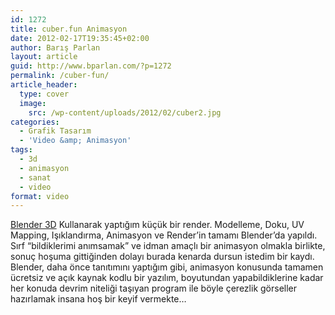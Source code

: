 ```yaml
---
id: 1272
title: cuber.fun Animasyon
date: 2012-02-17T19:35:45+02:00
author: Barış Parlan
layout: article
guid: http://www.bparlan.com/?p=1272
permalink: /cuber-fun/
article_header:
  type: cover
  image:
    src: /wp-content/uploads/2012/02/cuber2.jpg
categories:
  - Grafik Tasarım
  - 'Video &amp; Animasyon'
tags:
  - 3d
  - animasyon
  - sanat
  - video
format: video
---
```


<a title="Blender 3D" href="http://www.blender.org" target="_blank">Blender 3D</a> Kullanarak yaptığım küçük bir render. Modelleme, Doku, UV Mapping, Işıklandırma, Animasyon ve Render&#8217;in tamamı Blender&#8217;da yapıldı. Sırf &#8220;bildiklerimi anımsamak&#8221; ve idman amaçlı bir animasyon olmakla birlikte, sonuç hoşuma gittiğinden dolayı burada kenarda dursun istedim bir kaydı. Blender, daha önce tanıtımını yaptığım gibi, animasyon konusunda tamamen ücretsiz ve açık kaynak kodlu bir yazılım, boyutundan yapabildiklerine kadar her konuda devrim niteliği taşıyan program ile böyle çerezlik görseller hazırlamak insana hoş bir keyif vermekte&#8230;



&nbsp;
